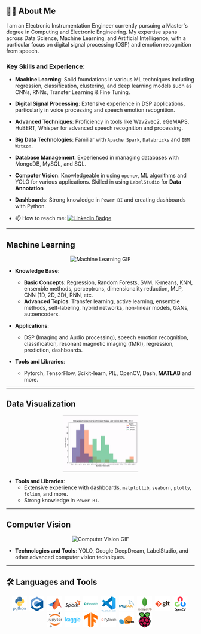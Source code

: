 ## :man_technologist: About Me

I am an Electronic Instrumentation Engineer currently pursuing a Master's degree in Computing and Electronic Engineering. My expertise spans across Data Science, Machine Learning, and Artificial Intelligence, with a particular focus on digital signal processing (DSP) and emotion recognition from speech.

### Key Skills and Experience:
- **Machine Learning**: Solid foundations in various ML techniques including regression, classification, clustering, and deep learning models such as CNNs, RNNs, Transfer Learning & Fine Tuning.
- **Digital Signal Processing**: Extensive experience in DSP applications, particularly in voice processing and speech emotion recognition.
- **Advanced Techniques**: Proficiency in tools like Wav2vec2, eGeMAPS, HuBERT, Whisper for advanced speech recognition and processing.
- **Big Data Technologies**: Familiar with `Apache Spark`, `Databricks` and `IBM Watson`.
- **Database Management**: Experienced in managing databases with MongoDB, MySQL, and SQL.
- **Computer Vision**: Knowledgeable in using `opencv`, ML algorithms and YOLO for various applications. Skilled in using `LabelStudio` for **Data Annotation**
- **Dashboards**: Strong knowledge in `Power BI` and creating dashboards with Python.

- :mailbox: How to reach me: [![Linkedin Badge](https://img.shields.io/badge/linkedin-%230077B5.svg?style=for-the-badge&logo=linkedin&logoColor=white)](https://www.linkedin.com/in/alxmrs)

---
## Machine Learning
<div align="center">
  <img src="assets/ml_3.gif" alt="Machine Learning GIF" width="40%" />
</div>

- **Knowledge Base**:
  - **Basic Concepts**: Regression, Random Forests, SVM, K-means, KNN, ensemble methods, perceptrons, dimensionality reduction, MLP, CNN (1D, 2D, 3D), RNN, etc.
  - **Advanced Topics**: Transfer learning, active learning, ensemble methods, self-labeling, hybrid networks, non-linear models, GANs, autoencoders.

- **Applications**: 
  - DSP (Imaging and Audio processing), speech emotion recognition, classification, resonant magnetic imaging (fMRI), regression, prediction, dashboards.

- **Tools and Libraries**: 
  - Pytorch, TensorFlow, Scikit-learn, PIL, OpenCV, Dash, **MATLAB** and more.

---

## Data Visualization
<div align="center">
  <img src="assets/viz2.gif" alt="Data Visualization GIF" width="40%" />
</div>

- **Tools and Libraries**:
  - Extensive experience with dashboards, `matplotlib`, `seaborn`, `plotly`, `folium`, and more.
  - Strong knowledge in `Power BI`.

---

## Computer Vision
<div align="center">
  <img src="assets/vision2.gif" alt="Computer Vision GIF" width="40%" />
</div>

- **Technologies and Tools**: YOLO, Google DeepDream, LabelStudio, and other advanced computer vision techniques.

---

## :hammer_and_wrench: Languages and Tools

<div align="center">
  <img src="https://github.com/devicons/devicon/blob/master/icons/python/python-original-wordmark.svg" title="Python" alt="Python" width="40" height="40"/>&nbsp;
  <img src="https://github.com/devicons/devicon/blob/master/icons/c/c-original.svg" title="C" alt="C" width="40" height="40"/>&nbsp;
  <img src="https://github.com/devicons/devicon/blob/master/icons/matlab/matlab-original.svg" title="Matlab" alt="Matlab" width="40" height="40"/>&nbsp;
  <img src="https://github.com/devicons/devicon/blob/master/icons/apachespark/apachespark-original-wordmark.svg" title="Apache Spark" alt="Apache Spark" width="40" height="40"/>&nbsp;
  <img src="https://github.com/devicons/devicon/blob/master/icons/fastapi/fastapi-original-wordmark.svg" title="FastAPI" alt="FastAPI" width="40" height="40"/>&nbsp;
  <img src="https://github.com/devicons/devicon/blob/master/icons/vscode/vscode-original-wordmark.svg" title="Visual Studio" alt="Visual Studio" width="40" height="40"/>&nbsp;
  <img src="https://github.com/devicons/devicon/blob/master/icons/mysql/mysql-original-wordmark.svg" title="MySQL" alt="MySQL" width="40" height="40"/>&nbsp;
  <img src="https://github.com/devicons/devicon/blob/master/icons/mongodb/mongodb-original-wordmark.svg" title="MongoDB" alt="MongoDB" width="40" height="40"/>&nbsp;
  <img src="https://github.com/devicons/devicon/blob/master/icons/git/git-original-wordmark.svg" title="Git" alt="Git" width="40" height="40"/>&nbsp;
  <img src="https://github.com/devicons/devicon/blob/master/icons/opencv/opencv-original-wordmark.svg" title="OpenCV" alt="OpenCV" width="40" height="40"/>&nbsp;
  <img src="https://github.com/devicons/devicon/blob/master/icons/jupyter/jupyter-original-wordmark.svg" title="Jupyter" alt="Jupyter" width="40" height="40"/>&nbsp;
  <img src="https://github.com/devicons/devicon/blob/master/icons/kaggle/kaggle-original-wordmark.svg" title="Kaggle" alt="Kaggle" width="40" height="40"/>&nbsp;
  <img src="https://github.com/devicons/devicon/blob/master/icons/tensorflow/tensorflow-original.svg" title="TensorFlow" alt="TensorFlow" width="40" height="40"/>&nbsp;
  <img src="https://github.com/devicons/devicon/blob/master/icons/pytorch/pytorch-original-wordmark.svg" title="PyTorch" alt="PyTorch" width="40" height="40"/>&nbsp;
  <img src="https://github.com/devicons/devicon/blob/master/icons/scikitlearn/scikitlearn-original.svg" title="ScikitLearn" alt="ScikitLearn" width="40" height="40"/>&nbsp;
  <img src="https://github.com/devicons/devicon/blob/master/icons/raspberrypi/raspberrypi-original.svg" title="Raspberry Pi" alt="Raspberry Pi" width="40" height="40"/>&nbsp;
  <img src="https://github.com/devicons/devicon/blob/master/icons/arduino/arduin
